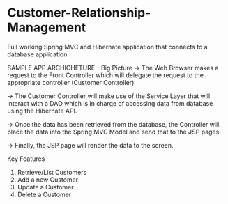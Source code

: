 # Customer-Relationship-Management
Full working Spring MVC and Hibernate application that connects to a database application


 SAMPLE APP ARCHICHETURE - Big Picture 
 -> The Web Browser makes a request to the Front Controller which will delegate the request to the appropriate controller (Customer Controller).
  
 -> The Customer Controller will make use of the Service Layer that will interact with a DAO which is in charge of accessing data from database using the Hibernate API.
  
 -> Once the data has been retrieved from the database, the Controller will place the data into the Spring MVC Model and send that to the JSP pages. 
  
 -> Finally, the JSP page will render the data to the screen. 
 
 
 Key Features
  
 1. Retrieve/List Customers 
 2. Add a new Customer 
 3. Update a Customer 
 4. Delete a Customer 
